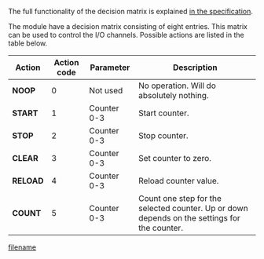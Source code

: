 

The full functionality of the decision matrix is explained [in the
specification](http://www.vscp.org/docs/vscpspec/doku.php?id=decision_matrix).

The module have a decision matrix consisting of eight entries. This
matrix can be used to control the I/O channels. Possible actions are
listed in the table below.

| Action     | Action code | Parameter   | Description                                                                                  |
| ---------- | ----------- | ----------- | -------------------------------------------------------------------------------------------- |
| **NOOP**   | 0           | Not used    | No operation. Will do absolutely nothing.                                                    |
| **START**  | 1           | Counter 0-3 | Start counter.                                                                               |
| **STOP**   | 2           | Counter 0-3 | Stop counter.                                                                                |
| **CLEAR**  | 3           | Counter 0-3 | Set counter to zero.                                                                         |
| **RELOAD** | 4           | Counter 0-3 | Reload counter value.                                                                        |
| **COUNT**  | 5           | Counter 0-3 | Count one step for the selected counter. Up or down depends on the settings for the counter. |

  
[filename](./bottom-copyright.md ':include')
